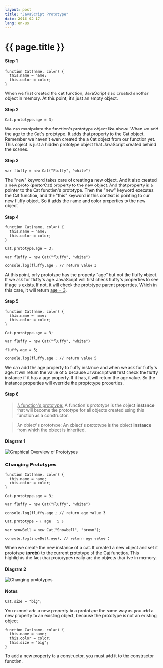 ```yaml
---
layout: post
title: "JavaScript Prototype"
date: 2016-02-17
lang: en-us
---
```


# {{ page.title }}

#### Step 1 ####

	function Cat(name, color) {
	  this.name = name;
	  this.color = color;
	}

When we first created the cat function, JavaScript also created another object in memory. At this point, it's just an empty object. 

#### Step 2 ####

	Cat.prototype.age = 3;

We can manipulate the function's prototype object like above. When we add the age to the Cat's prototype. It adds that property to the Cat object. Remember we haven't even created the a Cat object from our function yet. This object is just a hidden prototype object that JavaScript created behind the scenes.

#### Step 3 ####

	var fluffy = new Cat("Fluffy", "white");

The "new" keyword takes care of creating a new object. And it also created a new proto (<u>__proto__:Cat</u>) property to the new object. And that property is a pointer to the Cat function's prototype. Then the "new" keyword executes the Cat function, and the "this" keyword in this context is pointing to our new fluffy object. So it adds the name and color properties to the new object. 

#### Step 4 ####

	function Cat(name, color) {
	  this.name = name;
	  this.color = color;
	}

	Cat.prototype.age = 3;

	var fluffy = new Cat("fluffy", "white");

	console.log(fluffy.age); // return value 3

At this point, only prototype has the property "age" but not the fluffy object. If we ask for fluffy's age. JavaScript will first check fluffy's properties to see if age is exists. If not, it will check the prototype parent properties. Which in this case, it will return <u>age = 3</u>. 

#### Step 5 ####

	function Cat(name, color) {
	  this.name = name;
	  this.color = color;
	}

	Cat.prototype.age = 3;

	var fluffy = new Cat("fluffy", "white");

	fluffy.age = 5;

	console.log(fluffy.age); // return value 5

We can add the age property to fluffy instance and when we ask for fluffy's age. It will return the value of 5 because JavaScript will first check the fluffy instance if it has a age property. If it has, it will return the age value. So the instance properties will override the proptotype properties.

#### Step 6 ####

> <u>A function's prototype:</u> A function's prototype is the object <strong>instance</strong> that will become the prototype for all objects created using this function as a constructor.

> <u>An object's prototype:</u> An object's prototype is the object <strong>instance</strong> from which the object is inherited.

#### Diagram 1 ####

<img class="img-responsive" src="{{ site.baseurl }}/img/graphicalOverviewOfPrototypes.png" alt="Graphical Overview of Prototypes" />


### Changing Prototypes ###

	function Cat(name, color) {
	  this.name = name;
	  this.color = color;
	}

	Cat.prototype.age = 3;

	var fluffy = new Cat("Fluffy", "white");

	console.log(fluffy.age); // return age value 3

	Cat.prototype = { age : 5 }

	var snowBell = new Cat("Snowbell", "brown");

	console.log(snowBell.age); // return age value 5


When we create the new instance of a cat. It created a new object and set it prototype (__proto__) to the current prototype of the Cat function. This highlights the fact that prototypes really are the objects that live in memory.

#### Diagram 2 ####

<img class="img-responsive" src="{{ site.baseurl }}/img/changePrototype.png" alt="Changing prototypes" />

#### Notes ####

	Cat.size = "big";

You cannot add a new property to a prototype the same way as you add a new property to an existing object, because the prototype is not an existing object. 

	function Cat(name, color) {
	  this.name = name;
	  this.color = color;
	  this.size = "big";
	}

To add a new property to a constructor, you must add it to the constructor function.